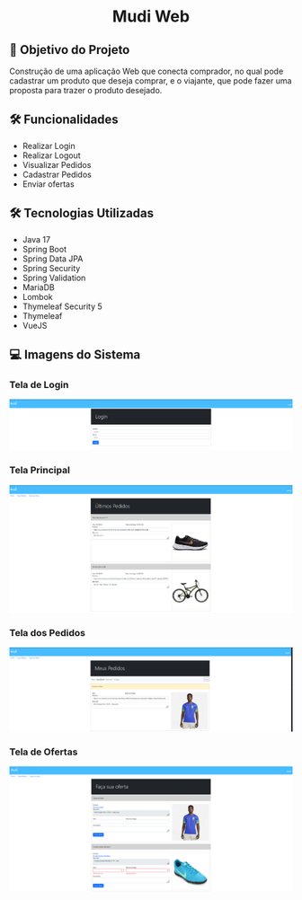 <h1 align="center">Mudi Web</h1>

<h2>🎯 Objetivo do Projeto</h2>
<p> Construção de uma aplicação Web que conecta comprador, no qual pode cadastrar um produto que deseja comprar, e o viajante, que pode fazer uma proposta para trazer o produto desejado.</p>


<h2>🛠 Funcionalidades</h2>
<ul>
    <li>Realizar Login</li>
    <li>Realizar Logout</li>
    <li>Visualizar Pedidos</li>
    <li>Cadastrar Pedidos</li>
    <li>Enviar ofertas</li>
</ul>

<h2>🛠 Tecnologias Utilizadas </h2>
<ul>
    <li>Java 17</li>
    <li>Spring Boot</li>
    <li>Spring Data JPA</li>
    <li>Spring Security</li>
    <li>Spring Validation</li>
    <li>MariaDB</li>
    <li>Lombok</li>
    <li>Thymeleaf Security 5</li>
    <li>Thymeleaf</li>
    <li>VueJS</li>
</ul>

<h2>💻 Imagens do Sistema </h2>

<h3> Tela de Login </h3>
<p align="center">
  <img src="./src/main/resources/static/img/login.png" width="600px" float="center"/>
</p>

<h3> Tela Principal </h3>
<p align="center">
  <img src="./src/main/resources/static/img/home.png" width="600px" float="center"/>
</p>

<h3> Tela dos Pedidos </h3>
<p align="center">
  <img src="./src/main/resources/static/img/pedidos.png" width="600px" float="center"/>
</p>

<h3> Tela de Ofertas </h3>
<p align="center">
  <img src="./src/main/resources/static/img/oferta.png" width="600px" float="center"/>
</p>
